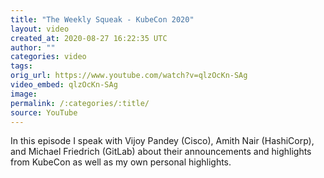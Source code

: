 ```yaml
---
title: "The Weekly Squeak - KubeCon 2020"
layout: video
created_at: 2020-08-27 16:22:35 UTC
author: ""
categories: video
tags: 
orig_url: https://www.youtube.com/watch?v=qlzOcKn-SAg
video_embed: qlzOcKn-SAg
image: 
permalink: /:categories/:title/
source: YouTube
---
```

In this episode I speak with Vijoy Pandey (Cisco), Amith Nair (HashiCorp), and Michael Friedrich (GitLab) about their announcements and highlights from KubeCon as well as my own personal highlights.
